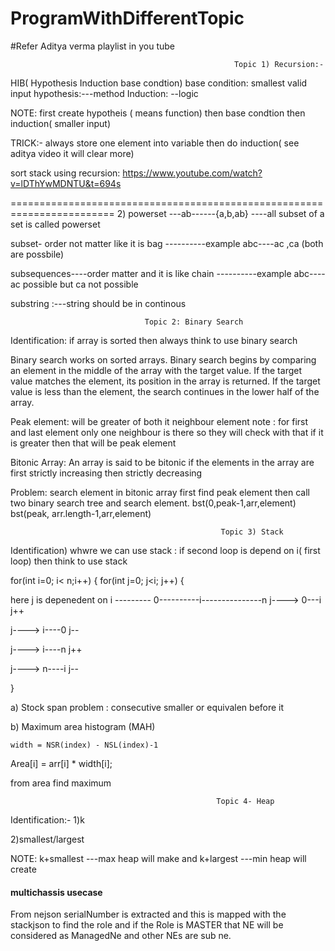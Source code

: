 # ProgramWithDifferentTopic

#Refer Aditya verma playlist in you tube

                                                      Topic 1) Recursion:-
HIB( Hypothesis Induction base condtion)
base condition: smallest valid input
hypothesis:---method
Induction: --logic

NOTE: first create hypotheis ( means function) then base condtion then induction( smaller input)

TRICK:- always store one element into variable then do induction( see aditya video it will clear more)

sort stack using recursion:
https://www.youtube.com/watch?v=lDThYwMDNTU&t=694s

========================================================================
2) powerset ---ab------{a,b,ab} ----all subset of a set is called powerset

   subset- order not matter like it is bag ----------example abc----ac ,ca (both are possbile)

   subsequences----order matter and it is like chain ----------example abc---- ac possible but ca not possible
   
   substring :---string should be in continous
   
                                  
                                  Topic 2: Binary Search
                                  
  Identification: if array is sorted then always think to use binary search
     
Binary search works on sorted arrays. Binary search begins by comparing an element in the middle of the array with the target value. If the target value matches the element, its position in the array is returned. If the target value is less than the element, the search continues in the lower half of the array.

Peak element: will be greater of both it neighbour element
note : for first and last element only one neighbour is there so they will check with that if it is greater then that will be peak element

Bitonic Array: An array is said to be bitonic if the elements in the array are first strictly increasing then strictly decreasing

Problem: search element in bitonic array
first find peak element then call two binary search tree and search element.
bst(0,peak-1,arr,element) bst(peak, arr.length-1,arr,element)

                                                   Topic 3) Stack
                                                   
 Identification) whwre we can use stack : if second loop is depend on i( first loop) then think to use stack
 
 for(int i=0; i< n;i++)
 {
 for(int j=0; j<i; j++)
 {
 
  here j is depenedent on i   ---------    0----------i---------------n
   j---->  0---i j++
   
   j----> i----0 j-- 
   
   j----> i----n j++
   
   j----> n----i j--
   
   }
   
  a) Stock span problem : consecutive smaller or equivalen before it
   
 b)  Maximum area histogram (MAH)  
 
    width = NSR(index) - NSL(index)-1
   
   Area[i] = arr[i] * width[i];
   
   from area find maximum
  
                                                  Topic 4- Heap
    
 Identification:-
 1)k
 
 2)smallest/largest
 
 NOTE: k+smallest ---max heap will make and k+largest ---min heap will create
 
#### multichassis usecase
From nejson serialNumber is extracted and this is mapped with the stackjson to find the role
and if the Role is MASTER that NE will be considered as ManagedNe and other NEs are sub ne.
